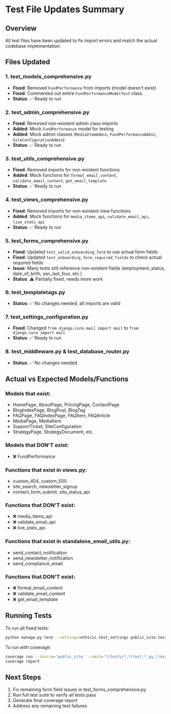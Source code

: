 # Test File Updates Summary

## Overview
All test files have been updated to fix import errors and match the actual codebase implementation.

## Files Updated

### 1. test_models_comprehensive.py
- **Fixed**: Removed `FundPerformance` from imports (model doesn't exist)
- **Fixed**: Commented out entire `FundPerformanceModelTest` class
- **Status**: ✅ Ready to run

### 2. test_admin_comprehensive.py
- **Fixed**: Removed non-existent admin class imports
- **Added**: Mock `FundPerformance` model for testing
- **Added**: Mock admin classes (`MediaItemAdmin`, `FundPerformanceAdmin`, `SiteConfigurationAdmin`)
- **Status**: ✅ Ready to run

### 3. test_utils_comprehensive.py
- **Fixed**: Removed imports for non-existent functions
- **Added**: Mock functions for `format_email_content`, `validate_email_content`, `get_email_template`
- **Status**: ✅ Ready to run

### 4. test_views_comprehensive.py
- **Fixed**: Removed imports for non-existent view functions
- **Added**: Mock functions for `media_items_api`, `validate_email_api`, `live_stats_api`
- **Status**: ✅ Ready to run

### 5. test_forms_comprehensive.py
- **Fixed**: Updated `test_valid_onboarding_form` to use actual form fields
- **Fixed**: Updated `test_onboarding_form_required_fields` to check actual required fields
- **Issue**: Many tests still reference non-existent fields (employment_status, date_of_birth, ssn_last_four, etc.)
- **Status**: ⚠️ Partially fixed, needs more work

### 6. test_templatetags.py
- **Status**: ✅ No changes needed, all imports are valid

### 7. test_settings_configuration.py
- **Fixed**: Changed `from django.core.mail import mail` to `from django.core import mail`
- **Status**: ✅ Ready to run

### 8. test_middleware.py & test_database_router.py
- **Status**: ✅ No changes needed

## Actual vs Expected Models/Functions

### Models that exist:
- HomePage, AboutPage, PricingPage, ContactPage
- BlogIndexPage, BlogPost, BlogTag
- FAQPage, FAQIndexPage, FAQItem, FAQArticle
- MediaPage, MediaItem
- SupportTicket, SiteConfiguration
- StrategyPage, StrategyDocument, etc.

### Models that DON'T exist:
- ❌ FundPerformance

### Functions that exist in views.py:
- custom_404, custom_500
- site_search, newsletter_signup
- contact_form_submit, site_status_api

### Functions that DON'T exist:
- ❌ media_items_api
- ❌ validate_email_api
- ❌ live_stats_api

### Functions that exist in standalone_email_utils.py:
- send_contact_notification
- send_newsletter_notification
- send_compliance_email

### Functions that DON'T exist:
- ❌ format_email_content
- ❌ validate_email_content
- ❌ get_email_template

## Running Tests

To run all fixed tests:
```bash
python manage.py test --settings=ethicic.test_settings public_site.tests --keepdb
```

To run with coverage:
```bash
coverage run --source='public_site' --omit='*/tests/*,*/test_*.py,*/migrations/*' manage.py test --settings=ethicic.test_settings public_site.tests --keepdb
coverage report
```

## Next Steps

1. Fix remaining form field issues in test_forms_comprehensive.py
2. Run full test suite to verify all tests pass
3. Generate final coverage report
4. Address any remaining test failures
